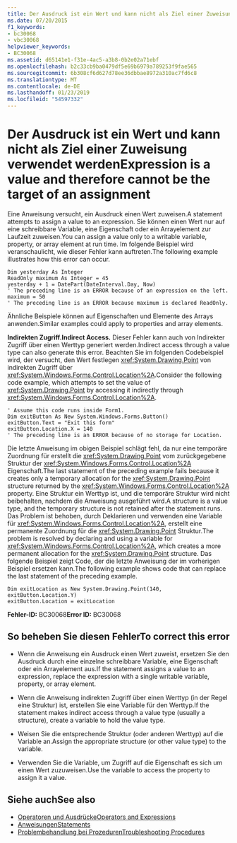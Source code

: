 ```yaml
---
title: Der Ausdruck ist ein Wert und kann nicht als Ziel einer Zuweisung verwendet werden
ms.date: 07/20/2015
f1_keywords:
- bc30068
- vbc30068
helpviewer_keywords:
- BC30068
ms.assetid: d65141e1-f31e-4ac5-a3b8-0b2e02a71ebf
ms.openlocfilehash: b2c33cb9ba0479df5e69b6979a789253f9fae565
ms.sourcegitcommit: 6b308cf6d627d78ee36dbbae8972a310ac7fd6c8
ms.translationtype: MT
ms.contentlocale: de-DE
ms.lasthandoff: 01/23/2019
ms.locfileid: "54597332"
---
```

# <a name="expression-is-a-value-and-therefore-cannot-be-the-target-of-an-assignment"></a><span data-ttu-id="2c953-102">Der Ausdruck ist ein Wert und kann nicht als Ziel einer Zuweisung verwendet werden</span><span class="sxs-lookup"><span data-stu-id="2c953-102">Expression is a value and therefore cannot be the target of an assignment</span></span>
<span data-ttu-id="2c953-103">Eine Anweisung versucht, ein Ausdruck einen Wert zuweisen.</span><span class="sxs-lookup"><span data-stu-id="2c953-103">A statement attempts to assign a value to an expression.</span></span> <span data-ttu-id="2c953-104">Sie können einen Wert nur auf eine schreibbare Variable, eine Eigenschaft oder ein Arrayelement zur Laufzeit zuweisen.</span><span class="sxs-lookup"><span data-stu-id="2c953-104">You can assign a value only to a writable variable, property, or array element at run time.</span></span> <span data-ttu-id="2c953-105">Im folgende Beispiel wird veranschaulicht, wie dieser Fehler kann auftreten.</span><span class="sxs-lookup"><span data-stu-id="2c953-105">The following example illustrates how this error can occur.</span></span>  
  
```  
Dim yesterday As Integer  
ReadOnly maximum As Integer = 45  
yesterday + 1 = DatePart(DateInterval.Day, Now)  
' The preceding line is an ERROR because of an expression on the left.  
maximum = 50  
' The preceding line is an ERROR because maximum is declared ReadOnly.  
```  
  
 <span data-ttu-id="2c953-106">Ähnliche Beispiele können auf Eigenschaften und Elemente des Arrays anwenden.</span><span class="sxs-lookup"><span data-stu-id="2c953-106">Similar examples could apply to properties and array elements.</span></span>  
  
 <span data-ttu-id="2c953-107">**Indirekten Zugriff.**</span><span class="sxs-lookup"><span data-stu-id="2c953-107">**Indirect Access.**</span></span> <span data-ttu-id="2c953-108">Dieser Fehler kann auch von Indirekter Zugriff über einen Werttyp generiert werden.</span><span class="sxs-lookup"><span data-stu-id="2c953-108">Indirect access through a value type can also generate this error.</span></span> <span data-ttu-id="2c953-109">Beachten Sie im folgenden Codebeispiel wird, der versucht, den Wert festlegen <xref:System.Drawing.Point> von indirekten Zugriff über <xref:System.Windows.Forms.Control.Location%2A>.</span><span class="sxs-lookup"><span data-stu-id="2c953-109">Consider the following code example, which attempts to set the value of <xref:System.Drawing.Point> by accessing it indirectly through <xref:System.Windows.Forms.Control.Location%2A>.</span></span>  
  
```  
' Assume this code runs inside Form1.  
Dim exitButton As New System.Windows.Forms.Button()  
exitButton.Text = "Exit this form"  
exitButton.Location.X = 140  
' The preceding line is an ERROR because of no storage for Location.  
```  
  
 <span data-ttu-id="2c953-110">Die letzte Anweisung im obigen Beispiel schlägt fehl, da nur eine temporäre Zuordnung für erstellt die <xref:System.Drawing.Point> vom zurückgegebene Struktur der <xref:System.Windows.Forms.Control.Location%2A> Eigenschaft.</span><span class="sxs-lookup"><span data-stu-id="2c953-110">The last statement of the preceding example fails because it creates only a temporary allocation for the <xref:System.Drawing.Point> structure returned by the <xref:System.Windows.Forms.Control.Location%2A> property.</span></span> <span data-ttu-id="2c953-111">Eine Struktur ein Werttyp ist, und die temporäre Struktur wird nicht beibehalten, nachdem die Anweisung ausgeführt wird.</span><span class="sxs-lookup"><span data-stu-id="2c953-111">A structure is a value type, and the temporary structure is not retained after the statement runs.</span></span> <span data-ttu-id="2c953-112">Das Problem ist behoben, durch Deklarieren und verwenden eine Variable für <xref:System.Windows.Forms.Control.Location%2A>, erstellt eine permanente Zuordnung für die <xref:System.Drawing.Point> Struktur.</span><span class="sxs-lookup"><span data-stu-id="2c953-112">The problem is resolved by declaring and using a variable for <xref:System.Windows.Forms.Control.Location%2A>, which creates a more permanent allocation for the <xref:System.Drawing.Point> structure.</span></span> <span data-ttu-id="2c953-113">Das folgende Beispiel zeigt Code, der die letzte Anweisung der im vorherigen Beispiel ersetzen kann.</span><span class="sxs-lookup"><span data-stu-id="2c953-113">The following example shows code that can replace the last statement of the preceding example.</span></span>  
  
```  
Dim exitLocation as New System.Drawing.Point(140, exitButton.Location.Y)  
exitButton.Location = exitLocation  
```  
  
 <span data-ttu-id="2c953-114">**Fehler-ID:** BC30068</span><span class="sxs-lookup"><span data-stu-id="2c953-114">**Error ID:** BC30068</span></span>  
  
## <a name="to-correct-this-error"></a><span data-ttu-id="2c953-115">So beheben Sie diesen Fehler</span><span class="sxs-lookup"><span data-stu-id="2c953-115">To correct this error</span></span>  
  
-   <span data-ttu-id="2c953-116">Wenn die Anweisung ein Ausdruck einen Wert zuweist, ersetzen Sie den Ausdruck durch eine einzelne schreibbare Variable, eine Eigenschaft oder ein Arrayelement aus.</span><span class="sxs-lookup"><span data-stu-id="2c953-116">If the statement assigns a value to an expression, replace the expression with a single writable variable, property, or array element.</span></span>  
  
-   <span data-ttu-id="2c953-117">Wenn die Anweisung indirekten Zugriff über einen Werttyp (in der Regel eine Struktur) ist, erstellen Sie eine Variable für den Werttyp.</span><span class="sxs-lookup"><span data-stu-id="2c953-117">If the statement makes indirect access through a value type (usually a structure), create a variable to hold the value type.</span></span>  
  
-   <span data-ttu-id="2c953-118">Weisen Sie die entsprechende Struktur (oder anderen Werttyp) auf die Variable an.</span><span class="sxs-lookup"><span data-stu-id="2c953-118">Assign the appropriate structure (or other value type) to the variable.</span></span>  
  
-   <span data-ttu-id="2c953-119">Verwenden Sie die Variable, um Zugriff auf die Eigenschaft es sich um einen Wert zuzuweisen.</span><span class="sxs-lookup"><span data-stu-id="2c953-119">Use the variable to access the property to assign it a value.</span></span>  
  
## <a name="see-also"></a><span data-ttu-id="2c953-120">Siehe auch</span><span class="sxs-lookup"><span data-stu-id="2c953-120">See also</span></span>
- [<span data-ttu-id="2c953-121">Operatoren und Ausdrücke</span><span class="sxs-lookup"><span data-stu-id="2c953-121">Operators and Expressions</span></span>](../../../visual-basic/programming-guide/language-features/operators-and-expressions/index.md)
- [<span data-ttu-id="2c953-122">Anweisungen</span><span class="sxs-lookup"><span data-stu-id="2c953-122">Statements</span></span>](../../../visual-basic/programming-guide/language-features/statements.md)
- [<span data-ttu-id="2c953-123">Problembehandlung bei Prozeduren</span><span class="sxs-lookup"><span data-stu-id="2c953-123">Troubleshooting Procedures</span></span>](../../../visual-basic/programming-guide/language-features/procedures/troubleshooting-procedures.md)
